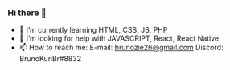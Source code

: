 ### Hi there 👋


- 🌱 I’m currently learning HTML, CSS, JS, PHP
- 🤔 I’m looking for help with JAVASCRIPT, React, React Native
- 📫 How to reach me:
  E-mail: brunozie26@gmail.com
  Discord: BrunoKunBr#8832
